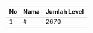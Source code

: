 | No | Nama            | Jumlah Level |
|----|-----------------|--------------|
| 1  | #    |    2670        |
